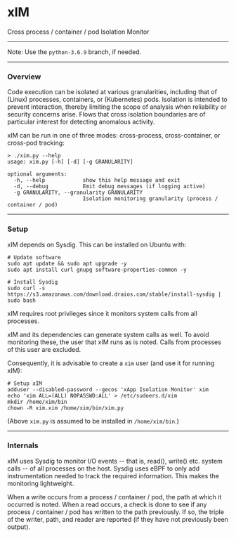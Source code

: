 # xIM
Cross process / container / pod Isolation Monitor

---

Note: Use the `python-3.6.9` branch, if needed.

---
### Overview

Code execution can be isolated at various granularities, including that of (Linux) processes, containers, or (Kubernetes) pods. Isolation is intended to prevent interaction, thereby limiting the scope of analysis when reliability or security concerns arise. Flows that cross isolation boundaries are of particular interest for detecting anomalous activity.

xIM can be run in one of three modes: cross-process, cross-container, or cross-pod tracking:

```
> ./xim.py --help
usage: xim.py [-h] [-d] [-g GRANULARITY]

optional arguments:
  -h, --help            show this help message and exit
  -d, --debug           Emit debug messages (if logging active)
  -g GRANULARITY, --granularity GRANULARITY
                        Isolation monitoring granularity (process / container / pod)
```

---

### Setup

xIM depends on Sysdig. This can be installed on Ubuntu with:

```
# Update software
sudo apt update && sudo apt upgrade -y
sudo apt install curl gnupg software-properties-common -y

# Install Sysdig
sudo curl -s https://s3.amazonaws.com/download.draios.com/stable/install-sysdig | sudo bash
```

xIM requires root privileges since it monitors system calls from all processes.

xIM and its dependencies can generate system calls as well. To avoid monitoring these, the user that xIM runs as is noted. Calls from processes of this user are excluded.

Consequently, it is advisable to create a `xim` user (and use it for running xIM):

```
# Setup xIM
adduser --disabled-password --gecos 'xApp Isolation Monitor' xim
echo 'xim ALL=(ALL) NOPASSWD:ALL' > /etc/sudoers.d/xim
mkdir /home/xim/bin
chown -R xim.xim /home/xim/bin/xim.py
```

(Above `xim.py` is assumed to be installed in `/home/xim/bin`.)

---

### Internals

xIM uses Sysdig to monitor I/O events -- that is, read(), write() etc. system calls -- of all processes on the host. Sysdig uses eBPF to only add instrumentation needed to track the required information. This makes the monitoring lightweight.

When a write occurs from a process / container / pod, the path at which it occurred is noted. When a read occurs, a check is done to see if any process / container / pod has written to the path previously. If so, the triple of the writer, path, and reader are reported (if they have not previously been output).

